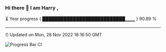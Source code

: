 ### Hi there 👋 I am Harry , 

⏳ Year progress { ███████████████████████████▁▁▁ } 90.89 %

---

⏰ Updated on Mon, 28 Nov 2022 18:16:50 GMT

![Progress Bar CI](https://github.com/duykhang68/duykhang68/workflows/Progress%20Bar%20CI/badge.svg)

